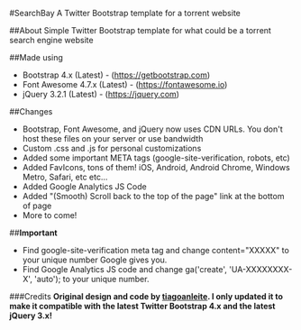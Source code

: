 #SearchBay
A Twitter Bootstrap template for a torrent website

##About
Simple Twitter Bootstrap template for what could be a torrent search engine website 

##Made using
* Bootstrap 4.x (Latest) - (https://getbootstrap.com)
* Font Awesome 4.7.x (Latest) - (https://fontawesome.io)
* jQuery 3.2.1 (Latest) - (https://jquery.com)

##Changes
- Bootstrap, Font Awesome, and jQuery now uses CDN URLs. You don't host these files on your server or use bandwidth
- Custom .css and .js for personal customizations
- Added some important META tags (google-site-verification, robots, etc)
- Added FavIcons, tons of them! iOS, Android, Android Chrome, Windows Metro, Safari, etc etc...
- Added Google Analytics JS Code
- Added "(Smooth) Scroll back to the top of the page" link at the bottom of page
- More to come!

##**Important**
- Find google-site-verification meta tag and change content="XXXXX" to your unique number Google gives you.
- Find Google Analytics JS code and change ga('create', 'UA-XXXXXXXX-X', 'auto'); to your unique number.

###Credits
**Original design and code by [tiagoanleite](https://github.com/tiagoanleite/searchbay).
I only updated it to make it compatible with the latest Twitter Bootstrap 4.x and the latest jQuery 3.x!**
